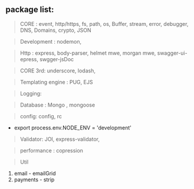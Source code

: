 ## package list:

> CORE : event, http/https, fs, path, os, Buffer, stream, error, debugger, DNS, Domains,  crypto, JSON

> Development : nodemon, 

> Http : express, body-parser, helmet mwe, morgan mwe, swagger-ui-epress, swgger-jsDoc

> CORE 3rd: underscore, lodash, 

> Templating engine : PUG, EJS

> Logging: 

> Database : Mongo , mongoose

> config: config, rc
- export process.env.NODE_ENV = 'development'

> Validator: JOI, express-validator, 

> performance : copression

> Util
1. email - emailGrid
2. payments - strip

